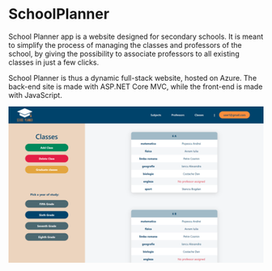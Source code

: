 # SchoolPlanner

School Planner app is a website designed for secondary schools. 
It is meant to simplify the process of managing the classes and professors of the school, by giving the possibility to associate professors to all existing classes in just a few clicks.

School Planner is thus a dynamic full-stack website, hosted on Azure. The back-end site is made with ASP.NET Core MVC, while the front-end is made with JavaScript.

<kbd>![image](https://raw.githubusercontent.com/nechitadelia/School-Timetable/main/SchoolTimetable/wwwroot/src/SchoolPlannerImg.PNG)</kbd>

